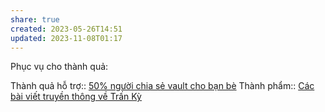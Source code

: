 ```yaml
---
share: true
created: 2023-05-26T14:51
updated: 2023-11-08T01:17
---
```

Phục vụ cho thành quả:

Thành quả hỗ trợ:: [50% người chia sẻ vault cho bạn bè](../Ng%C6%B0%E1%BB%9Di%20d%C3%B9ng%20%C4%91%C3%B3ng%20g%C3%B3p%20cho%20d%E1%BB%B1%20%C3%A1n/50%EF%BC%85%20ng%C6%B0%E1%BB%9Di%20chia%20s%E1%BA%BB%20vault%20cho%20b%E1%BA%A1n%20b%C3%A8.md)
Thành phẩm:: [Các bài viết truyền thông về Trấn Kỳ](Truy%E1%BB%81n%20th%C3%B4ng.md)
